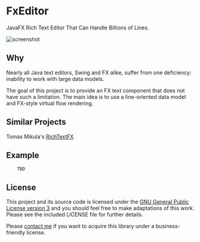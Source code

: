 # FxEditor

JavaFX Rich Text Editor That Can Handle Billions of Lines.

![screenshot](https://github.com/andy-goryachev/FxEditor/blob/master/screenshots/2016-1125-215711-356.png)


## Why ##

Nearly all Java text editors, Swing and FX alike, suffer from one deficiency: inability to work with large 
data models.

The goal of this project is to provide an FX text component that does not have such a limitation.  The main idea
is to use a line-oriented data model and FX-style virtual flow rendering.


## Similar Projects

Tomas Mikula's [RichTextFX](https://github.com/TomasMikula/RichTextFX) 


## Example

		TBD


## License

This project and its source code is licensed under the [GNU General Public License version 3](https://www.gnu.org/licenses/gpl-3.0.en.html) and you should feel free to make adaptations of this work. Please see the included LICENSE file for further details.

Please [contact me](http://goryachev.com/contact.html) if you want to acquire this library under a business-friendly license.

